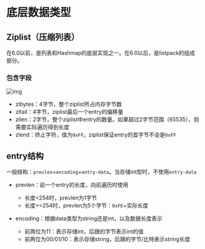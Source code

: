 # 底层数据类型

## Ziplist（压缩列表）

在6.0以前，是列表和Hashmap的底层实现之一。在6.0以后，是listpack的组成部分。

### 包含字段

![img](https://pdai.tech/images/db/redis/db-redis-ds-x-6.png)

- zlbytes：4字节，整个ziplist所占内存字节数
- zltail：4字节，ziplist最后一个entry的偏移量
- zllen：2字节，整个ziplist中entry的数量。如果超过2字节范围（65535），则需要实际遍历得到长度
- zlend：终止字符，值为`0xFF`。ziplist保证entry的首字节不会是`0xFF`

## entry结构

一般结构：`prevlen`+`encoding`+`entry-data`。当存储int型时，不使用`entry-data`

- prevlen：前一个entry的长度，向前遍历时使用

    - 长度<254时，prevlen为1字节
    - 长度>=254时，prevlen为5个字节：`0xFE`+实际长度

- encoding：根据data类型为string还是int，以及数据长度表示

    - 前两位为11：表示存储int，后跟的字节表示int的值
    - 前两位为00/01/10：表示存储string，后跟的字节/比特表示string长度

    